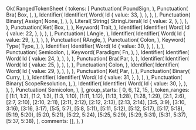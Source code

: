 Ok(
    RangedTokenSheet {
        tokens: [
            Punctuation(
                PoundSign,
            ),
            Punctuation(
                Bra(
                    Box,
                ),
            ),
            Identifier(
                Identifier(
                    Word(
                        Id {
                            value: 33,
                        },
                    ),
                ),
            ),
            Punctuation(
                Binary(
                    Assign(
                        None,
                    ),
                ),
            ),
            Literal(
                String(
                    StringLiteral(
                        Id {
                            value: 2,
                        },
                    ),
                ),
            ),
            Punctuation(
                Ket(
                    Box,
                ),
            ),
            Keyword(
                Trait,
            ),
            Identifier(
                Identifier(
                    Word(
                        Id {
                            value: 22,
                        },
                    ),
                ),
            ),
            Punctuation(
                LAngle,
            ),
            Identifier(
                Identifier(
                    Word(
                        Id {
                            value: 29,
                        },
                    ),
                ),
            ),
            Punctuation(
                RAngle,
            ),
            Punctuation(
                Colon,
            ),
            Keyword(
                Type(
                    Type,
                ),
            ),
            Identifier(
                Identifier(
                    Word(
                        Id {
                            value: 30,
                        },
                    ),
                ),
            ),
            Punctuation(
                Semicolon,
            ),
            Keyword(
                Paradigm(
                    Fn,
                ),
            ),
            Identifier(
                Identifier(
                    Word(
                        Id {
                            value: 24,
                        },
                    ),
                ),
            ),
            Punctuation(
                Bra(
                    Par,
                ),
            ),
            Identifier(
                Identifier(
                    Word(
                        Id {
                            value: 25,
                        },
                    ),
                ),
            ),
            Punctuation(
                Colon,
            ),
            Identifier(
                Identifier(
                    Word(
                        Id {
                            value: 29,
                        },
                    ),
                ),
            ),
            Punctuation(
                Ket(
                    Par,
                ),
            ),
            Punctuation(
                Binary(
                    Curry,
                ),
            ),
            Identifier(
                Identifier(
                    Word(
                        Id {
                            value: 31,
                        },
                    ),
                ),
            ),
            Punctuation(
                Binary(
                    ScopeResolution,
                ),
            ),
            Identifier(
                Identifier(
                    Word(
                        Id {
                            value: 30,
                        },
                    ),
                ),
            ),
            Punctuation(
                Semicolon,
            ),
        ],
        group_starts: [
            0,
            6,
            12,
            15,
        ],
        token_ranges: [
            [1:1, 1:2),
            [1:2, 1:3),
            [1:3, 1:10),
            [1:11, 1:12),
            [1:13, 1:28),
            [1:28, 1:29),
            [2:1, 2:6),
            [2:7, 2:10),
            [2:10, 2:11),
            [2:11, 2:12),
            [2:12, 2:13),
            [2:13, 2:14),
            [3:5, 3:9),
            [3:10, 3:16),
            [3:16, 3:17),
            [5:5, 5:7),
            [5:8, 5:11),
            [5:11, 5:12),
            [5:12, 5:17),
            [5:17, 5:18),
            [5:19, 5:20),
            [5:20, 5:21),
            [5:22, 5:24),
            [5:25, 5:29),
            [5:29, 5:31),
            [5:31, 5:37),
            [5:37, 5:38),
        ],
        comments: [],
    },
)